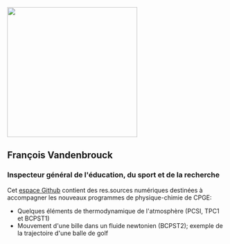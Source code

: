 <img src="https://user-images.githubusercontent.com/109895707/180656875-56e0673c-6106-4743-baaf-152b13083c69.jpg" width="300"/>

## François Vandenbrouck
### Inspecteur général de l'éducation, du sport et de la recherche

Cet [espace Github](https://github.com/fvandenbrouck/fvandenbrouck.github.io) contient des res.sources numériques destinées à accompagner les nouveaux programmes de physique-chimie de CPGE:

- Quelques éléments de thermodynamique de l'atmosphère (PCSI, TPC1 et BCPST1)
- Mouvement d'une bille dans un fluide newtonien (BCPST2); exemple de la trajectoire d'une balle de golf

